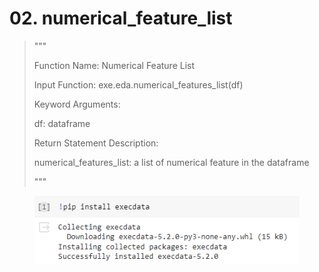 # 02. numerical\_feature\_list

> """&#x20;
>
> Function Name: Numerical Feature List
>
> Input Function: exe.eda.numerical\_features\_list(df)&#x20;
>
> Keyword Arguments:
>
> &#x20;     df: dataframe
>
> Return Statement Description:&#x20;
>
> &#x20;     numerical\_features\_list: a list of numerical feature in the dataframe
>
> &#x20;"""

<figure><img src="../../.gitbook/assets/image (2).png" alt=""><figcaption></figcaption></figure>
